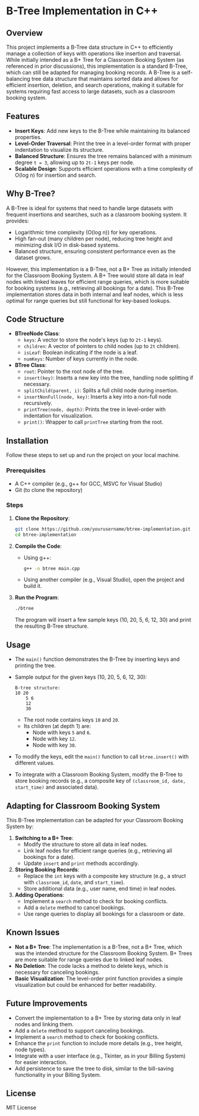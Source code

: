 # B-Tree Implementation in C++

## Overview
This project implements a B-Tree data structure in C++ to efficiently manage a collection of keys with operations like insertion and traversal. While initially intended as a B+ Tree for a Classroom Booking System (as referenced in prior discussions), this implementation is a standard B-Tree, which can still be adapted for managing booking records. A B-Tree is a self-balancing tree data structure that maintains sorted data and allows for efficient insertion, deletion, and search operations, making it suitable for systems requiring fast access to large datasets, such as a classroom booking system.

## Features
- **Insert Keys**: Add new keys to the B-Tree while maintaining its balanced properties.
- **Level-Order Traversal**: Print the tree in a level-order format with proper indentation to visualize its structure.
- **Balanced Structure**: Ensures the tree remains balanced with a minimum degree `t = 3`, allowing up to `2t-1` keys per node.
- **Scalable Design**: Supports efficient operations with a time complexity of O(log n) for insertion and search.

## Why B-Tree?
A B-Tree is ideal for systems that need to handle large datasets with frequent insertions and searches, such as a classroom booking system. It provides:
- Logarithmic time complexity (O(log n)) for key operations.
- High fan-out (many children per node), reducing tree height and minimizing disk I/O in disk-based systems.
- Balanced structure, ensuring consistent performance even as the dataset grows.

However, this implementation is a B-Tree, not a B+ Tree as initially intended for the Classroom Booking System. A B+ Tree would store all data in leaf nodes with linked leaves for efficient range queries, which is more suitable for booking systems (e.g., retrieving all bookings for a date). This B-Tree implementation stores data in both internal and leaf nodes, which is less optimal for range queries but still functional for key-based lookups.

## Code Structure
- **BTreeNode Class**:
  - `keys`: A vector to store the node's keys (up to `2t-1` keys).
  - `children`: A vector of pointers to child nodes (up to `2t` children).
  - `isLeaf`: Boolean indicating if the node is a leaf.
  - `numKeys`: Number of keys currently in the node.
- **BTree Class**:
  - `root`: Pointer to the root node of the tree.
  - `insert(key)`: Inserts a new key into the tree, handling node splitting if necessary.
  - `splitChild(parent, i)`: Splits a full child node during insertion.
  - `insertNonFull(node, key)`: Inserts a key into a non-full node recursively.
  - `printTree(node, depth)`: Prints the tree in level-order with indentation for visualization.
  - `print()`: Wrapper to call `printTree` starting from the root.

## Installation
Follow these steps to set up and run the project on your local machine.

### Prerequisites
- A C++ compiler (e.g., g++ for GCC, MSVC for Visual Studio)
- Git (to clone the repository)

### Steps
1. **Clone the Repository**:
   ```bash
   git clone https://github.com/yourusername/btree-implementation.git
   cd btree-implementation
   ```

2. **Compile the Code**:
   - Using g++:
     ```bash
     g++ -o btree main.cpp
     ```
   - Using another compiler (e.g., Visual Studio), open the project and build it.

3. **Run the Program**:
   ```bash
   ./btree
   ```
   The program will insert a few sample keys (10, 20, 5, 6, 12, 30) and print the resulting B-Tree structure.

## Usage
- The `main()` function demonstrates the B-Tree by inserting keys and printing the tree.
- Sample output for the given keys (10, 20, 5, 6, 12, 30):
  ```
  B-tree structure:
  10 20
      5 6
      12
      30
  ```
  - The root node contains keys `10` and `20`.
  - Its children (at depth 1) are:
    - Node with keys `5` and `6`.
    - Node with key `12`.
    - Node with key `30`.

- To modify the keys, edit the `main()` function to call `btree.insert()` with different values.
- To integrate with a Classroom Booking System, modify the B-Tree to store booking records (e.g., a composite key of `(classroom_id, date, start_time)` and associated data).

## Adapting for Classroom Booking System
This B-Tree implementation can be adapted for your Classroom Booking System by:
1. **Switching to a B+ Tree**:
   - Modify the structure to store all data in leaf nodes.
   - Link leaf nodes for efficient range queries (e.g., retrieving all bookings for a date).
   - Update `insert` and `print` methods accordingly.
2. **Storing Booking Records**:
   - Replace the `int` keys with a composite key structure (e.g., a struct with `classroom_id`, `date`, and `start_time`).
   - Store additional data (e.g., user name, end time) in leaf nodes.
3. **Adding Operations**:
   - Implement a `search` method to check for booking conflicts.
   - Add a `delete` method to cancel bookings.
   - Use range queries to display all bookings for a classroom or date.

## Known Issues
- **Not a B+ Tree**: The implementation is a B-Tree, not a B+ Tree, which was the intended structure for the Classroom Booking System. B+ Trees are more suitable for range queries due to linked leaf nodes.
- **No Deletion**: The code lacks a method to delete keys, which is necessary for canceling bookings.
- **Basic Visualization**: The level-order print function provides a simple visualization but could be enhanced for better readability.

## Future Improvements
- Convert the implementation to a B+ Tree by storing data only in leaf nodes and linking them.
- Add a `delete` method to support canceling bookings.
- Implement a `search` method to check for booking conflicts.
- Enhance the `print` function to include more details (e.g., tree height, node types).
- Integrate with a user interface (e.g., Tkinter, as in your Billing System) for easier interaction.
- Add persistence to save the tree to disk, similar to the bill-saving functionality in your Billing System.

## License
MIT License
